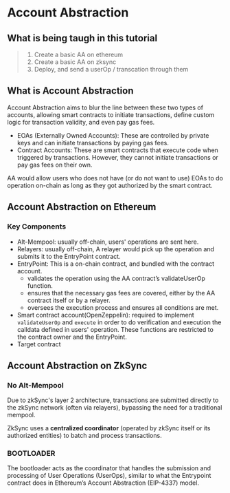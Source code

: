 # Account Abstraction

## What is being taugh in this tutorial

> 1. Create a basic AA on ethereum
> 2. Create a basic AA on zksync
> 3. Deploy, and send a userOp / transcation through them

## What is Account Abstraction

Account Abstraction aims to blur the line between these two types of accounts, allowing smart contracts to initiate transactions, define custom logic for transaction validity, and even pay gas fees.

- EOAs (Externally Owned Accounts): These are controlled by private keys and can initiate transactions by paying gas fees.
- Contract Accounts: These are smart contracts that execute code when triggered by transactions. However, they cannot initiate transactions or pay gas fees on their own.

AA would allow users who does not have (or do not want to use) EOAs to do operation on-chain as long as they got authorized by the smart contract.

## Account Abstraction on Ethereum

### Key Components

- Alt-Mempool: usually off-chain, users' operations are sent here.
- Relayers: usually off-chain, A relayer would pick up the operation and submits it to the EntryPoint contract.
- EntryPoint: This is a on-chain contract, and bundled with the contract account.
  - validates the operation using the AA contract’s validateUserOp function.
  - ensures that the necessary gas fees are covered, either by the AA contract itself or by a relayer.
  - oversees the execution process and ensures all conditions are met.
- Smart contract account(OpenZeppelin): required to implement `validateUserOp` and `execute` in order to do verification and execution the calldata defined in users' operation. These functions are restricted to the contract owner and the EntryPoint.
- Target contract

## Account Abstraction on ZkSync

### No Alt-Mempool

Due to zkSync's layer 2 architecture, transactions are submitted directly to the zkSync network (often via relayers), bypassing the need for a traditional mempool.

ZkSync uses a **centralized coordinator** (operated by zkSync itself or its authorized entities) to batch and process transactions.

### BOOTLOADER

The bootloader acts as the coordinator that handles the submission and processing of User Operations (UserOps), similar to what the Entrypoint contract does in Ethereum’s Account Abstraction (EIP-4337) model.
